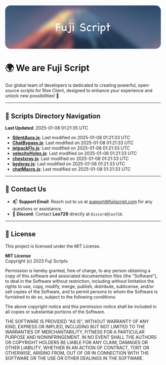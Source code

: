 ![Banner](.github/b.webp)

# 🌍 **We are Fuji Script**

Our global team of developers is dedicated to creating powerful, open-source scripts for Rise Client, designed to enhance your experience and unlock new possibilities! 🌟

---
<!-- SCRIPTS_NAVIGATION_START -->
## 📂 **Scripts Directory Navigation**

**Last Updated**: 2025-01-08 01:21:35 UTC

- **[SilentAura.js](scripts/SilentAura.js)**: Last modified on 2025-01-08 01:21:33 UTC
- **[ChatBypass.js](scripts/ChatBypass.js)**: Last modified on 2025-01-08 01:21:33 UTC
- **[jetpackFly.js](scripts/jetpackFly.js)**: Last modified on 2025-01-08 01:21:33 UTC
- **[velocityHylex.js](scripts/velocityHylex.js)**: Last modified on 2025-01-08 01:21:33 UTC
- **[chestxray.js](scripts/chestxray.js)**: Last modified on 2025-01-08 01:21:33 UTC
- **[bedxray.js](scripts/bedxray.js)**: Last modified on 2025-01-08 01:21:33 UTC
- **[chatMacro.js](scripts/chatMacro.js)**: Last modified on 2025-01-08 01:21:33 UTC

<!-- SCRIPTS_NAVIGATION_END -->

---

## 💬 **Contact Us**  
- 📬 **Support Email**: Reach out to us at [support@fujiscript.com](mailto:support@fujiscript.com) for any questions or assistance.  
- 💬 **Discord**: Contact **Leo728** directly at `Discord@leo728`.

---

## 📜 **License**

This project is licensed under the MIT License.  

**MIT License**  
Copyright (c) 2023 Fuji Scripts  

Permission is hereby granted, free of charge, to any person obtaining a copy of this software and associated documentation files (the "Software"), to deal in the Software without restriction, including without limitation the rights to use, copy, modify, merge, publish, distribute, sublicense, and/or sell copies of the Software, and to permit persons to whom the Software is furnished to do so, subject to the following conditions:  

The above copyright notice and this permission notice shall be included in all copies or substantial portions of the Software.  

THE SOFTWARE IS PROVIDED "AS IS", WITHOUT WARRANTY OF ANY KIND, EXPRESS OR IMPLIED, INCLUDING BUT NOT LIMITED TO THE WARRANTIES OF MERCHANTABILITY, FITNESS FOR A PARTICULAR PURPOSE AND NONINFRINGEMENT. IN NO EVENT SHALL THE AUTHORS OR COPYRIGHT HOLDERS BE LIABLE FOR ANY CLAIM, DAMAGES OR OTHER LIABILITY, WHETHER IN AN ACTION OF CONTRACT, TORT OR OTHERWISE, ARISING FROM, OUT OF OR IN CONNECTION WITH THE SOFTWARE OR THE USE OR OTHER DEALINGS IN THE SOFTWARE.  
